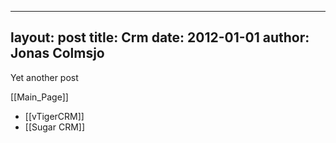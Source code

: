 
---
layout: post
title: Crm
date: 2012-01-01
author: Jonas Colmsjo
---

Yet another post





[[Main_Page]]


* [[vTigerCRM]]
* [[Sugar CRM]]

